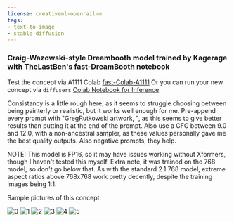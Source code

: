 ```yaml
---
license: creativeml-openrail-m
tags:
- text-to-image
- stable-diffusion
---
```

### Craig-Wazowski-style Dreambooth model trained by Kagerage with [TheLastBen's fast-DreamBooth](https://colab.research.google.com/github/TheLastBen/fast-stable-diffusion/blob/main/fast-DreamBooth.ipynb) notebook


Test the concept via A1111 Colab [fast-Colab-A1111](https://colab.research.google.com/github/TheLastBen/fast-stable-diffusion/blob/main/fast_stable_diffusion_AUTOMATIC1111.ipynb)
Or you can run your new concept via `diffusers` [Colab Notebook for Inference](https://colab.research.google.com/github/huggingface/notebooks/blob/main/diffusers/sd_dreambooth_inference.ipynb)

Consistancy is a little rough here, as it seems to struggle choosing between being painterly or realistic, but it works well enough for me. Pre-append every prompt with "GregRutkowski artwork, ", as this seems to give better results than putting it at the end of the prompt. Also use a CFG between 9.0 and 12.0, with a non-ancestral sampler, as these values personally gave me the best quality outputs. Also negative prompts, they help.

NOTE: This model is FP16, so it may have issues working without Xformers, though I haven't tested this myself. Extra note, it was trained on the 768 model, so don't go below that. As with the standard 2.1 768 model, extreme aspect ratios above 768x768 work pretty decently, despite the training images being 1:1.

Sample pictures of this concept:



![0](https://huggingface.co/Kagerage/craig-wazowski-style/resolve/main/sample_images/00015-2847494744-GregRutkowski_artwork,_shallow_people_taking_selfies,_defined_faces.png)
    ![1](https://huggingface.co/Kagerage/craig-wazowski-style/resolve/main/sample_images/00122-324663361-(GregRutkowski_1.35)%20portrait%20artwork%2C%201girl%20(anime_0.2)%20catgirl%20nekomimi%2C%20(cat%20ears_1.2)%2C%20cute%2C%20slight%20(cat-like_1.4)%20closed%20mo.png)
    ![2](https://huggingface.co/Kagerage/craig-wazowski-style/resolve/main/sample_images/00007-3086692139-GregRutkowski%20artwork%2C%20landscape%20view%20of%20active%20volcano%20in%20vicious%20plains.png)
    ![3](https://huggingface.co/Kagerage/craig-wazowski-style/resolve/main/sample_images/00024-2865323196-GregRutkowski_artwork,_Elon_Musk_driving_an_SUV,_passengers_seat_view.png)
    ![4](https://huggingface.co/Kagerage/craig-wazowski-style/resolve/main/sample_images/00008-1642941557-gregrutkowski%20artwork%2C%20flaming%20dumpster%20floating%20through%20a%20flooded%20city.png)
    ![5](https://huggingface.co/Kagerage/craig-wazowski-style/resolve/main/sample_images/00010-3302942428-GregRutkowski%20artwork%2C%20landscape%20view%20of%20Zion.png)
